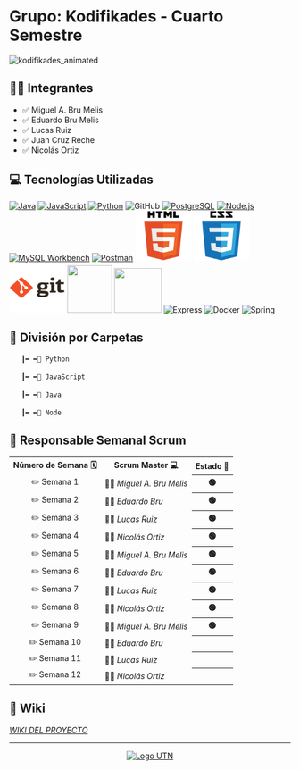 # Grupo: Kodifikades - Cuarto Semestre
![kodifikades_animated](https://github.com/CodeSystem2022/Kodifikades_Cuarto_Semestre/assets/81488933/efade64a-2a63-4ba4-81d6-10d19febfd82)

## 👨‍💻 Integrantes
- :white_check_mark: Miguel A. Bru Melis <br>
- :white_check_mark: Eduardo Bru Melis <br>
- :white_check_mark: Lucas Ruiz <br>
- :white_check_mark: Juan Cruz Reche <br>
- :white_check_mark: Nicolás Ortiz <br>

## 💻 Tecnologías Utilizadas

  <a href="https://www.java.com/"><img src="https://cdn.icon-icons.com/icons2/2415/PNG/512/java_original_wordmark_logo_icon_146459.png" alt="Java" width="90" height="90"></a>
  <a href="https://www.javascript.com/"><img src="https://upload.wikimedia.org/wikipedia/commons/thumb/9/99/Unofficial_JavaScript_logo_2.svg/480px-Unofficial_JavaScript_logo_2.svg.png" alt="JavaScript" width="80" height="80"></a>
  <a href="https://www.python.org"><img src="https://miro.medium.com/v2/resize:fit:378/1*y6zvdl68fA-5nd9v-StFMg.png" alt="Python" width="90" height="90"></a>
  <img src="https://cdn-icons-png.flaticon.com/512/25/25231.png" alt="GitHub" width="80" height="80"></img>
  <a href="https://www.postgresql.org"><img src="https://upload.wikimedia.org/wikipedia/commons/thumb/2/29/Postgresql_elephant.svg/1200px-Postgresql_elephant.svg.png" alt="PostgreSQL" width="90" height="90"></a>
  <a href="https://nodejs.org/"><img src="https://vistaran-tech.s3.ap-south-1.amazonaws.com/wp-content/uploads/2022/05/13104926/nodejs-logo.png" alt="Node.js" width="100" height="100"></a>
  <a href="https://www.mysql.com/products/workbench/"><img src="https://www.freepnglogos.com/uploads/logo-mysql-png/logo-mysql-mysql-logo-png-images-are-download-crazypng-21.png" alt="MySQL Workbench" width="90" height="90"></a>
  <a href="https://www.postman.com/"><img src="https://yt3.googleusercontent.com/X-rhKMndFm9hT9wIaJns1StBfGbFdLTkAROwm4UZ3n9ucrBky5CFIeeZhSszFXBgQjItzCD0SA=s900-c-k-c0x00ffffff-no-rj" alt="Postman" width="90" height="90"></a>
  <img src="https://github.com/devicons/devicon/blob/master/icons/html5/html5-original-wordmark.svg"  width="100" height="90"/>
  <img src="https://github.com/devicons/devicon/blob/master/icons/css3/css3-original-wordmark.svg " width="100" height="90"/>
  <img src="https://github.com/devicons/devicon/blob/master/icons/git/git-original-wordmark.svg"  width="100" height="90"/>
  <img src="https://upload.wikimedia.org/wikipedia/commons/thumb/3/35/Tux.svg/1200px-Tux.svg.png"  width="80" height="85"/>
  <img src="https://upload.wikimedia.org/wikipedia/commons/thumb/a/a7/React-icon.svg/1150px-React-icon.svg.png" width="85" height="80"/>
  <img src="https://github.com/CodeSystem2022/Kodifikades_Cuarto_Semestre/assets/81488933/2f3e4cb5-6dfc-4fd3-8cb7-32e370e41ed7" alt="Express" width="90" height="90"></img>
  <img src="https://cdn4.iconfinder.com/data/icons/logos-and-brands/512/97_Docker_logo_logos-512.png" alt="Docker" width="90" height="90"></img>
  <img src="https://github.com/CodeSystem2022/Kodifikades_Cuarto_Semestre/assets/81488933/f15a73f4-59f3-4ecb-9145-fdf2d7a31ab6" alt="Spring" width="100" height="100"></img>

##  📂 División por Carpetas

       ┃━ ━📂 Python

       ┃━ ━📂 JavaScript   
    
       ┃━ ━📂 Java
       
       ┃━ ━📂 Node
       

## 🎯 Responsable Semanal Scrum  

  <table align="center">
	<tr>
		<th>Número de Semana 🗓️ </th>
		<th>Scrum Master 💻</th>
    <th>Estado 🚀 </th>
  </tr>
   	<tr>
		<td align="center">✏️ Semana 1</td>
		<td>👨‍💻<em>  Miguel A. Bru Melis </em></td>
		<th> 🟢 </th>
   	</tr>
	<tr>
		<td align="center">✏️ Semana 2</td>
		<td>👨‍💻<em>  Eduardo Bru </em></td>
                <th> 🟢 </th>
	</tr>
	<tr>
		<td align="center" >✏️ Semana 3</td>
		<td>👨‍💻<em>  Lucas Ruiz </em></td>
                <th> 🟢 </th>
	</tr>
        <tr>
		<td align="center">✏️ Semana 4</td>
		<td>👨‍💻<em>  Nicolás Ortiz </em></td>
                <th> 🟢 </th>   
	</tr>
<tr>
		<td align="center">✏️ Semana 5</td>
		<td>👨‍💻<em>  Miguel A. Bru Melis </em></td>
		<th> 🟢 </th>
   	</tr>
	<tr>
		<td align="center">✏️ Semana 6</td>
		<td>👨‍💻<em>  Eduardo Bru </em></td>
                <th> 🟢 </th>
	</tr>
	<tr>
		<td align="center" >✏️ Semana 7</td>
		<td>👨‍💻<em>  Lucas Ruiz </em></td>
                <th> 🟢 </th>
	</tr>
        <tr>
		<td align="center">✏️ Semana 8</td>
		<td>👨‍💻<em>  Nicolás Ortiz </em></td>
                <th> 🟢 </th>   
	</tr>
<tr>
		<td align="center">✏️ Semana 9</td>
		<td>👨‍💻<em>  Miguel A. Bru Melis </em></td>
		<th> 🟢 </th>
   	</tr>
	<tr>
		<td align="center">✏️ Semana 10</td>
		<td>👨‍💻<em>  Eduardo Bru </em></td>
                <th>   </th>
	</tr>
	<tr>
		<td align="center" >✏️ Semana 11</td>
		<td>👨‍💻<em>  Lucas Ruiz </em></td>
                <th>   </th>
	</tr>
        <tr>
		<td align="center">✏️ Semana 12</td>
		<td>👨‍💻<em>  Nicolás Ortiz </em></td>
                <th>   </th>   
	</tr>
</table>
      
## 📖 Wiki

*[WIKI DEL PROYECTO](https://github.com/CodeSystem2022/Kodifikades_Cuarto_Semestre/wiki)*

---
<div align="center">
  <a href="https://www.frsr.utn.edu.ar/">
    <img src="https://utn.edu.ar/images/logo-utn.png" alt="Logo UTN" width="200">
  </a>
</div>

